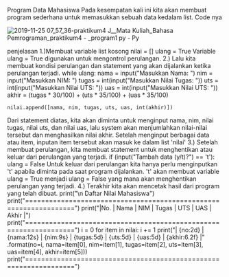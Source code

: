Program Data Mahasiswa
Pada kesempatan kali ini kita akan membuat program sederhana untuk memasukkan sebuah data kedalam list.
Code nya

![2019-11-25 07_57_36-praktikum4  J__Mata Kuliah_Bahasa Pemrograman_praktikum4  -  _program1 py - Py](https://user-images.githubusercontent.com/56252129/69504989-ae5c1e00-0f59-11ea-8a64-dc586d736862.png)

penjelasan
1.)Membuat variable list kosong
nilai = []
ulang = True
Variable ulang = True digunakan untuk mengontrol perulangan.
2.) Lalu kita membuat kondisi perulangan dan statement yang akan dijalankan ketika perulangan terjadi.
while ulang:
    nama = input("Masukkan Nama: ")
    nim = input("Masukkan NIM: ")
    tugas = int(input("Masukkan Nilai Tugas: "))
    uts = int(input("Masukkan Nilai UTS: "))
    uas = int(input("Masukkan Nilai UTS: "))
    akhir = (tugas * 30/100) + (uts * 35/100) + (uas * 35/100)

    nilai.append([nama, nim, tugas, uts, uas, int(akhir)])
Dari statement diatas, kita akan diminta untuk menginput nama, nim, nilai tugas, nilai uts, dan nilai uas, lalu system akan menjumlahkan nilai-nilai tersebut dan menghasilkan nilai akhir. Setelah menginput berbagai data atau item, inputan item tersebut akan masuk ke dalam list 'nilai'
3.) Setelah membuat perulangan, kita membuat statement untuk menghentikan atau keluar dari perulangan yang terjadi.
    if (input("Tambah data (y/t)?") == 't'):
        ulang = False
Untuk keluar dari perulangan kita hanya perlu menginputkan 't' apabila diminta pada saat program dijalankan. 't' akan membuat variable ulang = True menjadi ulang = False yang mana akan menghentikan perulangan yang terjadi.
4.) Terakhir kita akan mencetak hasil dari program yang telah dibuat.
print("\n                      Daftar Nilai Mahasiswa")
print("==================================================================")
print("|No. |     Nama     |    NIM    | Tugas |  UTS  |  UAS  |  Akhir |")
print("==================================================================")
i = 0
for item in nilai:
    i += 1
    print("| {no:2d} | {nama:12s} | {nim:9s} | {tugas:5d} | {uts:5d} | {uas:5d} | {akhir:6.2f} |"
          .format(no=i, nama=item[0], nim=item[1], tugas=item[2], uts=item[3], uas=item[4], akhir=item[5]))
print("==================================================================")

